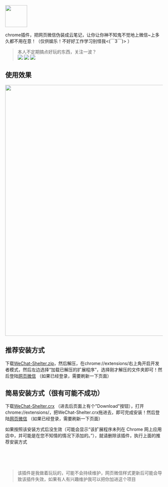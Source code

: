 <img src="https://raw.githubusercontent.com/YGYOOO/WeChat-Shelter/master/project/images/128.png" width="70">    

chrome插件，把网页微信伪装成云笔记，让你让你神不知鬼不觉地上微信~上多久都不用在意！（仅供娱乐！不好好工作学习别怪我<(￣3￣)> ） 

>本人不定期搞点好玩的东西，关注一波？    
[![](https://img.shields.io/github/followers/YGYOOO.svg?label=Follow&style=social)](https://github.com/YGYOOO)
[![](https://img.shields.io/badge/Follow%20@卧槽竟然是YGY的微博--brightgreen.svg?logo=Sina%20Weibo&style=social)](https://weibo.com/u/5352731024)
[![](https://img.shields.io/badge/Follow%20@YGYOOO--brightgreen.svg?logo=Twitter&style=social)](https://twitter.com/YGYOOO)

## 使用效果
<img src="https://raw.githubusercontent.com/YGYOOO/WeChat-Shelter/master/imgs/示例.jpg" width="800"> 


## 推荐安装方式
下载[WeChat-Shelter.zip](https://github.com/YGYOOO/WeChat-Shelter/blob/master/WeChat-Shelter.zip)，然后解压，在chrome://extensions/右上角开启开发者模式，然后左边选择“加载已解压的扩展程序”，选择刚才解压的文件夹即可！然后登陆[网页微信](https://wx2.qq.com) （如果已经登录，需要刷新一下页面）


## 简易安装方式（很有可能不成功）
下载[WeChat-Shelter.crx](https://github.com/YGYOOO/WeChat-Shelter/blob/master/WeChat-Shelter.crx) （进去后页面上有个"Download"按钮），打开chrome://extensions/，把WeChat-Shelter.crx拖进去，即可完成安装！然后登陆[网页微信](https://wx2.qq.com) （如果已经登录，需要刷新一下页面）

如果按照该安装方式后没生效（可能会显示“该扩展程序未列在 Chrome 网上应用店中，并可能是在您不知情的情况下添加的。”），就请删除该插件，执行上面的推荐安装方式



      
<br>
<br>
<br>

> 该插件是我做着玩玩的，可能不会持续维护，网页微信样式更新后可能会导致该插件失效，如果有人有兴趣维护我可以把你加进这个项目
